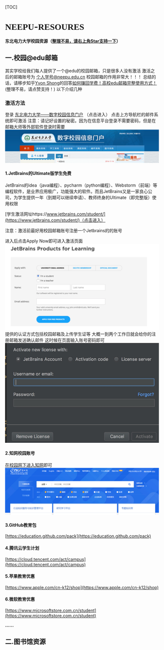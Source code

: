 [TOC]
# <font face="华文新魏">NEEPU</font>-<font face="Tempus Sans ITC">RESOURES</font>
**东北电力大学校园资源（<u>整理不易，请右上角Star支持一下</u>）**

## 一.校园@edu邮箱

其实学校给我们每人提供了一个@edu的校园邮箱，只是很多人没有激活
激活之后的邮箱账号为 <u>个人学号@neepu.edu.cn</u>
校园邮箱的作用非常大！！！
总结的话，请移步知乎<u>Yvon Shong</u>的回答[如何赚回学费！高校edu邮箱完整使用方式！](https://zhuanlan.zhihu.com/p/22804091)
(整理不易，请点赞支持！)
以下介绍几种

### 激活方法

登录 [东北电力大学——数字校园信息门户](http://i.neepu.edu.cn:8080/PassPortWeb/login_dd.aspx) （点击进入）
点击上方导航栏的邮件系统即可激活
注意：请记好设置的秘密。因为在信息平台登录不需要密码，但是在邮箱大师等外部软件登录时需要![](img/edu.png)



#### 1.JetBrains的Ultimate版学生免费

JetBrains的idea（java编程）、pycharm（python编程）、Webstorm（前端）等编程软件，是业界应用极广，功能强大的软件。而且JetBrains又是一家良心公司，为学生提供一年（到期可以继续申请）、教师终身的Ultimate（即完整版）使用权限

[学生激活网址https://www.jetbrains.com/student/](https://www.jetbrains.com/student/)（点击进入）

注意：激活前最好用校园邮箱账号注册一个Jetbrains的的账号

进入后点击Apply Now即可进入激活页面![](img/jet-active.png)
提供的认证方式包括校园邮箱及上传学生证等
大概一到两个工作日就会给你的注册邮箱发送确认邮件
这时候在页面输入账号密码即可![](img/jetsoftactive.png)

#### 2.知网校园账号

[在校园网下进入知网](http://www.cnki.net/)即可![](img/cnki.png)

#### 3.GitHub教育包

[https://education.github.com/pack](https://education.github.com/pack)

#### 4.腾讯云学生计划

[https://cloud.tencent.com/act/campus](https://cloud.tencent.com/act/campus)

#### 5.苹果教育优惠

[https://www.apple.com/cn-k12/shop](https://www.apple.com/cn-k12/shop)

#### 6.微软教育优惠

[https://www.microsoftstore.com.cn/student](https://www.microsoftstore.com.cn/student)

**......**

## 二.图书馆资源

